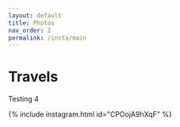 ```yaml
---
layout: default
title: Photos
nav_order: 2
permalink: /insta/main
---
```


Travels
==========

<link href="http://labuzzetta.github.io/css/instagram-widget.css" rel="stylesheet">
<script src="http://labuzzetta.github.io/js/instagram-widget.js"></script>

<div id = "insta"
     class="instagram-widget"
     data-username="instagram"
     data-header="yes"
     data-width="80vw"
     data-color="#3897f0">
</div>

Testing 4

{% include instagram.html id="CPOojA9hXqF" %}

<script async src="//www.instagram.com/embed.js"></script>

